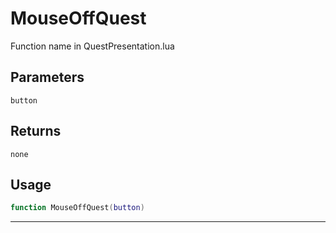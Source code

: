 # MouseOffQuest
Function name in QuestPresentation.lua
## Parameters
`button`
## Returns
`none`
## Usage
```lua
function MouseOffQuest(button)
```
---
